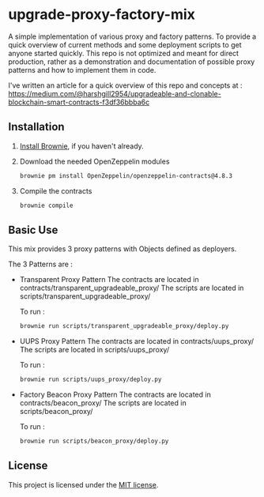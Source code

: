 # upgrade-proxy-factory-mix

A simple implementation of various proxy and factory patterns. To provide a quick overview of current methods and some deployment scripts to get anyone started quickly. This repo is not optimized and meant for direct production, rather as a demonstration and documentation of possible proxy patterns and how to implement them in code.

I've written an article for a quick overview of this repo and concepts at : https://medium.com/@harshgill2954/upgradeable-and-clonable-blockchain-smart-contracts-f3df36bbba6c

## Installation

1. [Install Brownie](https://eth-brownie.readthedocs.io/en/stable/install.html), if you haven't already.

2. Download the needed OpenZeppelin modules

   ```bash
   brownie pm install OpenZeppelin/openzeppelin-contracts@4.8.3
   ```

3. Compile the contracts

   ```bash
   brownie compile
   ```

## Basic Use

This mix provides 3 proxy patterns with Objects defined as deployers.

The 3 Patterns are :

- Transparent Proxy Pattern
  The contracts are located in contracts/transparent_upgradeable_proxy/
  The scripts are located in scripts/transparent_upgradeable_proxy/

  To run :

  ```bash
  brownie run scripts/transparent_upgradeable_proxy/deploy.py
  ```

- UUPS Proxy Pattern
  The contracts are located in contracts/uups_proxy/
  The scripts are located in scripts/uups_proxy/

  To run :

  ```bash
  brownie run scripts/uups_proxy/deploy.py
  ```

- Factory Beacon Proxy Pattern
  The contracts are located in contracts/beacon_proxy/
  The scripts are located in scripts/beacon_proxy/

  To run :

  ```bash
  brownie run scripts/beacon_proxy/deploy.py
  ```

## License

This project is licensed under the [MIT license](LICENSE).
